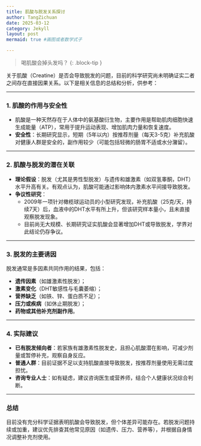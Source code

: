 ```yaml
---
title: 肌酸与脱发关系探讨
author: TangZichuan
date: 2025-03-12
category: Jekyll
layout: post
mermaid: true #画图或者数学式子

---
```


> 喝肌酸会掉头发吗？
{: .block-tip }



关于肌酸（Creatine）是否会导致脱发的问题，目前的科学研究尚未明确证实二者之间存在直接因果关系。以下是相关信息的总结和分析，供参考：

---

### 1. **肌酸的作用与安全性**
   - 肌酸是一种天然存在于人体中的氨基酸衍生物，主要作用是帮助肌肉细胞快速生成能量（ATP），常用于提升运动表现、增加肌肉力量和恢复速度。
   - **安全性**：长期研究显示，短期（5年以内）按推荐剂量（每天3-5克）补充肌酸对健康人群是安全的，副作用较少（可能包括轻微的肠胃不适或水分潴留）。

---

### 2. **肌酸与脱发的潜在关联**
   - **理论假设**：脱发（尤其是男性型脱发）与遗传和雄激素（如双氢睾酮，DHT）水平升高有关。有观点认为，肌酸可能通过影响体内激素水平间接导致脱发。
   - **争议性研究**：
     - 2009年一项针对橄榄球运动员的小型研究发现，补充肌酸（25克/天，持续7天）后，血液中的DHT水平有所上升，但该研究样本量小，且未直接观察脱发现象。
     - 目前尚无大规模、长期研究证实肌酸会显著增加DHT或导致脱发，学界对此结论仍存争议。

---

### 3. **脱发的主要诱因**
   脱发通常是多因素共同作用的结果，包括：
   - **遗传因素**（如雄激素性脱发）；
   - **激素变化**（DHT敏感性与毛囊萎缩）；
   - **营养缺乏**（如铁、锌、蛋白质不足）；
   - **压力或疾病**（如休止期脱发）；
   - **药物或其他补充剂副作用**。

---

### 4. **实际建议**
   - **已有脱发倾向者**：若家族有雄激素性脱发史，且担心肌酸潜在影响，可减少剂量或暂停补充，观察自身反应。
   - **普通人群**：目前证据不足以支持肌酸直接导致脱发，按推荐剂量使用无需过度担忧。
   - **咨询专业人士**：如有疑虑，建议咨询医生或营养师，结合个人健康状况综合判断。

---

### 总结
目前没有充分科学证据表明肌酸会导致脱发，但个体差异可能存在。若脱发问题持续或加重，建议优先排查其他常见原因（如遗传、压力、营养等），并根据自身情况调整补充剂使用。
